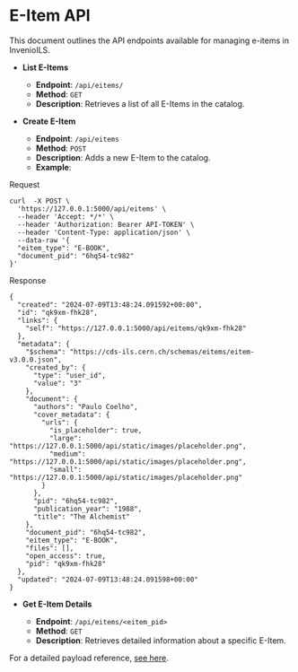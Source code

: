 # E-Item API

This document outlines the API endpoints available for managing e-items in InvenioILS.

* **List E-Items**

    - **Endpoint**: `/api/eitems/`
    - **Method**: `GET`
    - **Description**: Retrieves a list of all E-Items in the catalog.

* **Create E-Item**

    - **Endpoint**: `/api/eitems`
    - **Method**: `POST`
    - **Description**: Adds a new E-Item to the catalog.
    - **Example**:

Request

```shell
curl  -X POST \
  'https://127.0.0.1:5000/api/eitems' \
  --header 'Accept: */*' \
  --header 'Authorization: Bearer API-TOKEN' \
  --header 'Content-Type: application/json' \
  --data-raw '{
  "eitem_type": "E-BOOK",
  "document_pid": "6hq54-tc982"
}'
```

Response

```shell
{
  "created": "2024-07-09T13:48:24.091592+00:00",
  "id": "qk9xm-fhk28",
  "links": {
    "self": "https://127.0.0.1:5000/api/eitems/qk9xm-fhk28"
  },
  "metadata": {
    "$schema": "https://cds-ils.cern.ch/schemas/eitems/eitem-v3.0.0.json",
    "created_by": {
      "type": "user_id",
      "value": "3"
    },
    "document": {
      "authors": "Paulo Coelho",
      "cover_metadata": {
        "urls": {
          "is_placeholder": true,
          "large": "https://127.0.0.1:5000/api/static/images/placeholder.png",
          "medium": "https://127.0.0.1:5000/api/static/images/placeholder.png",
          "small": "https://127.0.0.1:5000/api/static/images/placeholder.png"
        }
      },
      "pid": "6hq54-tc982",
      "publication_year": "1988",
      "title": "The Alchemist"
    },
    "document_pid": "6hq54-tc982",
    "eitem_type": "E-BOOK",
    "files": [],
    "open_access": true,
    "pid": "qk9xm-fhk28"
  },
  "updated": "2024-07-09T13:48:24.091598+00:00"
}
```

* **Get E-Item Details**

    - **Endpoint**: `/api/eitems/<eitem_pid>`
    - **Method**: `GET`
    - **Description**: Retrieves detailed information about a specific E-Item.

For a detailed payload reference, [see here](https://github.com/inveniosoftware/invenio-app-ils/blob/d0843db45f0233000a55622fa6063be9e7193926/invenio_app_ils/eitems/loaders/jsonschemas/eitems.py#L50).
